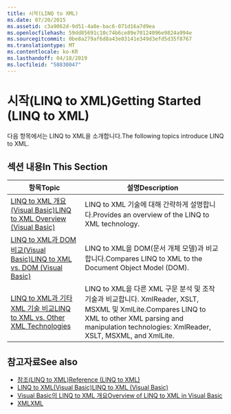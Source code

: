 ```yaml
---
title: 시작(LINQ to XML)
ms.date: 07/20/2015
ms.assetid: c3a9062d-9d51-4a8e-bac6-071d16a7d9ea
ms.openlocfilehash: 59dd85691c10c74b6ce89e70124096e9824a994e
ms.sourcegitcommit: 0be8a279af6d8a43e03141e349d3efd5d35f8767
ms.translationtype: MT
ms.contentlocale: ko-KR
ms.lasthandoff: 04/18/2019
ms.locfileid: "58830047"
---
```

# <a name="getting-started-linq-to-xml"></a><span data-ttu-id="9b154-102">시작(LINQ to XML)</span><span class="sxs-lookup"><span data-stu-id="9b154-102">Getting Started (LINQ to XML)</span></span>
<span data-ttu-id="9b154-103">다음 항목에서는 LINQ to XML을 소개합니다.</span><span class="sxs-lookup"><span data-stu-id="9b154-103">The following topics introduce LINQ to XML.</span></span>  
  
## <a name="in-this-section"></a><span data-ttu-id="9b154-104">섹션 내용</span><span class="sxs-lookup"><span data-stu-id="9b154-104">In This Section</span></span>  
  
|<span data-ttu-id="9b154-105">항목</span><span class="sxs-lookup"><span data-stu-id="9b154-105">Topic</span></span>|<span data-ttu-id="9b154-106">설명</span><span class="sxs-lookup"><span data-stu-id="9b154-106">Description</span></span>|  
|-----------|-----------------|  
|[<span data-ttu-id="9b154-107">LINQ to XML 개요 (Visual Basic)</span><span class="sxs-lookup"><span data-stu-id="9b154-107">LINQ to XML Overview (Visual Basic)</span></span>](../../../../visual-basic/programming-guide/concepts/linq/linq-to-xml-overview.md)|<span data-ttu-id="9b154-108">LINQ to XML 기술에 대해 간략하게 설명합니다.</span><span class="sxs-lookup"><span data-stu-id="9b154-108">Provides an overview of the LINQ to XML technology.</span></span>|  
|[<span data-ttu-id="9b154-109">LINQ to XML과 DOM 비교(Visual Basic)</span><span class="sxs-lookup"><span data-stu-id="9b154-109">LINQ to XML vs. DOM (Visual Basic)</span></span>](../../../../visual-basic/programming-guide/concepts/linq/linq-to-xml-vs-dom.md)|<span data-ttu-id="9b154-110">LINQ to XML을 DOM(문서 개체 모델)과 비교합니다.</span><span class="sxs-lookup"><span data-stu-id="9b154-110">Compares LINQ to XML to the Document Object Model (DOM).</span></span>|  
|[<span data-ttu-id="9b154-111">LINQ to XML과 기타 XML 기술 비교</span><span class="sxs-lookup"><span data-stu-id="9b154-111">LINQ to XML vs. Other XML Technologies</span></span>](../../../../visual-basic/programming-guide/concepts/linq/linq-to-xml-vs-other-xml-technologies.md)|<span data-ttu-id="9b154-112">LINQ to XML을 다른 XML 구문 분석 및 조작 기술과 비교합니다. XmlReader, XSLT, MSXML 및 XmlLite.</span><span class="sxs-lookup"><span data-stu-id="9b154-112">Compares LINQ to XML to other XML parsing and manipulation technologies: XmlReader, XSLT, MSXML, and XmlLite.</span></span>|  
  
## <a name="see-also"></a><span data-ttu-id="9b154-113">참고자료</span><span class="sxs-lookup"><span data-stu-id="9b154-113">See also</span></span>

- [<span data-ttu-id="9b154-114">참조(LINQ to XML)</span><span class="sxs-lookup"><span data-stu-id="9b154-114">Reference (LINQ to XML)</span></span>](../../../../visual-basic/programming-guide/concepts/linq/reference-linq-to-xml.md)
- [<span data-ttu-id="9b154-115">LINQ to XML(Visual Basic)</span><span class="sxs-lookup"><span data-stu-id="9b154-115">LINQ to XML (Visual Basic)</span></span>](../../../../visual-basic/programming-guide/concepts/linq/linq-to-xml.md)
- [<span data-ttu-id="9b154-116">Visual Basic의 LINQ to XML 개요</span><span class="sxs-lookup"><span data-stu-id="9b154-116">Overview of LINQ to XML in Visual Basic</span></span>](../../../../visual-basic/programming-guide/language-features/xml/overview-of-linq-to-xml.md)
- [<span data-ttu-id="9b154-117">XML</span><span class="sxs-lookup"><span data-stu-id="9b154-117">XML</span></span>](../../../../visual-basic/programming-guide/language-features/xml/index.md)
